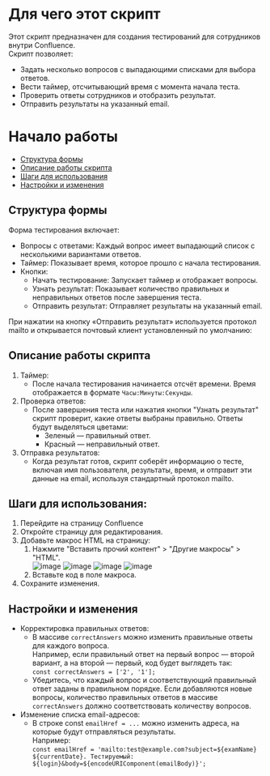 # Для чего этот скрипт

Этот скрипт предназначен для создания тестирований для сотрудников внутри Confluence.<br>
Скрипт позволяет:
* Задать несколько вопросов с выпадающими списками для выбора ответов.
* Вести таймер, отсчитывающий время с момента начала теста.
* Проверить ответы сотрудников и отобразить результат.
* Отправить результаты на указанный email.

# Начало работы

* [Структура формы](#структура-формы)
* [Описание работы скрипта](#описание-работы-скрипта)
* [Шаги для использования](#шаги-для-использования)
* [Настройки и изменения](#настройки-и-изменения)



## Структура формы

Форма тестирования включает:
* Вопросы с ответами: Каждый вопрос имеет выпадающий список с несколькими вариантами ответов.
* Таймер: Показывает время, которое прошло с начала тестирования.
* Кнопки:
    * Начать тестирование: Запускает таймер и отображает вопросы.
    * Узнать результат: Показывает количество правильных и неправильных ответов после завершения теста.
    * Отправить результат: Отправляет результаты на указанный email.

 

При нажатии на кнопку «Отправить результат» используется протокол mailto и открывается почтовый клиент установленный по умолчанию:<br>


## Описание работы скрипта
1. Таймер:
    * После начала тестирования начинается отсчёт времени. Время отображается в формате `Часы:Минуты:Секунды`.
2. Проверка ответов:
    * После завершения теста или нажатия кнопки "Узнать результат" скрипт проверит, какие ответы выбраны правильно. Ответы будут выделяться цветами:
        * Зеленый — правильный ответ.
        * Красный — неправильный ответ.
3. Отправка результатов:
    * Когда результат готов, скрипт соберёт информацию о тесте, включая имя пользователя, результаты, время, и отправит эти данные на email, используя стандартный протокол mailto.


## Шаги для использования:
1.	Перейдите на страницу Confluence<br>
2.	Откройте страницу для редактирования.<br>
3.	Добавьте макрос HTML на страницу:<br>
    1. Нажмите "Вставить прочий контент" > "Другие макросы" > "HTML".<br>
     ![image](https://github.com/user-attachments/assets/ccdf7533-8269-4653-995d-396a64db083d)
     ![image](https://github.com/user-attachments/assets/8829a091-cac8-4249-926d-70cbf3096e1d)
     ![image](https://github.com/user-attachments/assets/b8f6b4cb-2fd3-4467-a5fa-6232c7bf7e88)
     ![image](https://github.com/user-attachments/assets/332843ac-55b1-4fb4-8895-24f03c0b55c3)
    2. Вставьте код в поле макроса.<br>
4.	Сохраните изменения.<br>

## Настройки и изменения
* Корректировка правильных ответов:
    * В массиве `correctAnswers` можно изменить правильные ответы для каждого вопроса.<br>
    Например, если правильный ответ на первый вопрос — второй вариант, а на второй — первый, код будет выглядеть так:<br>
    `const correctAnswers = ['2', '1'];`
    * Убедитесь, что каждый вопрос и соответствующий правильный ответ заданы в правильном порядке. Если добавляются новые вопросы, количество правильных ответов в массиве `correctAnswers` должно соответствовать количеству вопросов.
* Изменение списка email-адресов:
    * В строке const `emailHref = ...` можно изменить адреса, на которые будут отправляться результаты.<br>      Например:<br>
    `const emailHref = 'mailto:test@example.com?subject=${examName} ${currentDate}. Тестируемый: ${login}&body=${encodeURIComponent(emailBody)}';`